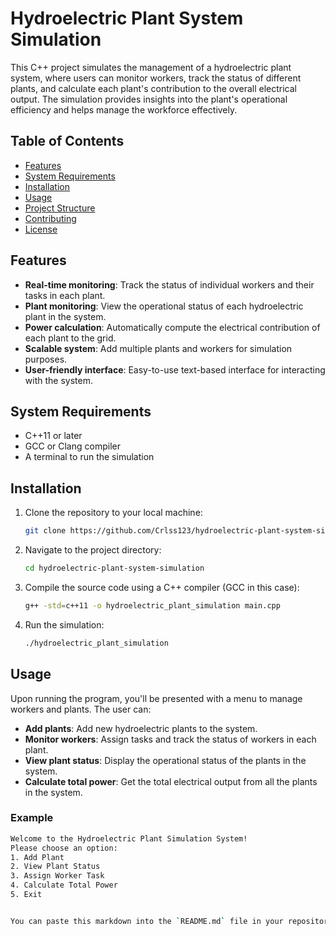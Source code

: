 # Hydroelectric Plant System Simulation

This C++ project simulates the management of a hydroelectric plant system, where users can monitor workers, track the status of different plants, and calculate each plant's contribution to the overall electrical output. The simulation provides insights into the plant's operational efficiency and helps manage the workforce effectively.

## Table of Contents

- [Features](#features)
- [System Requirements](#system-requirements)
- [Installation](#installation)
- [Usage](#usage)
- [Project Structure](#project-structure)
- [Contributing](#contributing)
- [License](#license)

## Features

- **Real-time monitoring**: Track the status of individual workers and their tasks in each plant.
- **Plant monitoring**: View the operational status of each hydroelectric plant in the system.
- **Power calculation**: Automatically compute the electrical contribution of each plant to the grid.
- **Scalable system**: Add multiple plants and workers for simulation purposes.
- **User-friendly interface**: Easy-to-use text-based interface for interacting with the system.

## System Requirements

- C++11 or later
- GCC or Clang compiler
- A terminal to run the simulation

## Installation

1. Clone the repository to your local machine:

    ```bash
    git clone https://github.com/Crlss123/hydroelectric-plant-system-simulation.git
    ```

2. Navigate to the project directory:

    ```bash
    cd hydroelectric-plant-system-simulation
    ```

3. Compile the source code using a C++ compiler (GCC in this case):

    ```bash
    g++ -std=c++11 -o hydroelectric_plant_simulation main.cpp
    ```

4. Run the simulation:

    ```bash
    ./hydroelectric_plant_simulation
    ```

## Usage

Upon running the program, you'll be presented with a menu to manage workers and plants. The user can:

- **Add plants**: Add new hydroelectric plants to the system.
- **Monitor workers**: Assign tasks and track the status of workers in each plant.
- **View plant status**: Display the operational status of the plants in the system.
- **Calculate total power**: Get the total electrical output from all the plants in the system.

### Example

```bash
Welcome to the Hydroelectric Plant Simulation System!
Please choose an option:
1. Add Plant
2. View Plant Status
3. Assign Worker Task
4. Calculate Total Power
5. Exit


You can paste this markdown into the `README.md` file in your repository, and it should render properly on GitHub. Let me know if you'd like any adjustments!
